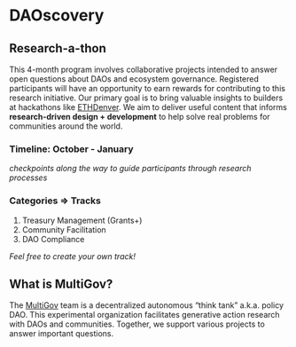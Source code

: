 # DAOscovery
## Research-a-thon

This 4-month program involves collaborative projects intended to answer open questions about DAOs and ecosystem governance. Registered participants will have an opportunity to earn rewards for contributing to this research initiative. Our primary goal is to bring valuable insights to builders at hackathons like [ETHDenver](https://www.ethdenver.com). We aim to deliver useful content that informs **research-driven design + development** to help solve real problems for communities around the world.

### Timeline: October - January

*checkpoints along the way to guide participants through research processes*

### Categories => Tracks

1. Treasury Management (Grants+)
2. Community Facilitation
3. DAO Compliance

*Feel free to create your own track!*

## What is MultiGov?

The [MultiGov](https://twitter.com/multigov) team is a decentralized autonomous “think tank” a.k.a. policy DAO. This experimental organization facilitates generative action research with DAOs and communities. Together, we support various projects to answer important questions.

